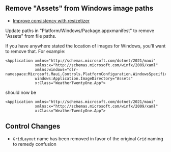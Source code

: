 ## Remove "Assets" from Windows image paths

* [Improve consistency with resizetizer](https://github.com/dotnet/maui/pull/4367)

Update paths in "Platform/Windows/Package.appxmanifest" to remove "Assets" from file paths.

If you have anywhere stated the location of images for Windows, you'll want to remove that. For example:

```xaml
<Application xmlns="http://schemas.microsoft.com/dotnet/2021/maui"
             xmlns:x="http://schemas.microsoft.com/winfx/2009/xaml"
             xmlns:windows="clr-namespace:Microsoft.Maui.Controls.PlatformConfiguration.WindowsSpecific;assembly=Microsoft.Maui.Controls"
             windows:Application.ImageDirectory="Assets"
             x:Class="WeatherTwentyOne.App">
```

should now be

```xaml
<Application xmlns="http://schemas.microsoft.com/dotnet/2021/maui"
             xmlns:x="http://schemas.microsoft.com/winfx/2009/xaml"
             x:Class="WeatherTwentyOne.App">
```

## Control Changes

* `GridLayout` name has been removed in favor of the original `Grid` naming to remedy confusion

